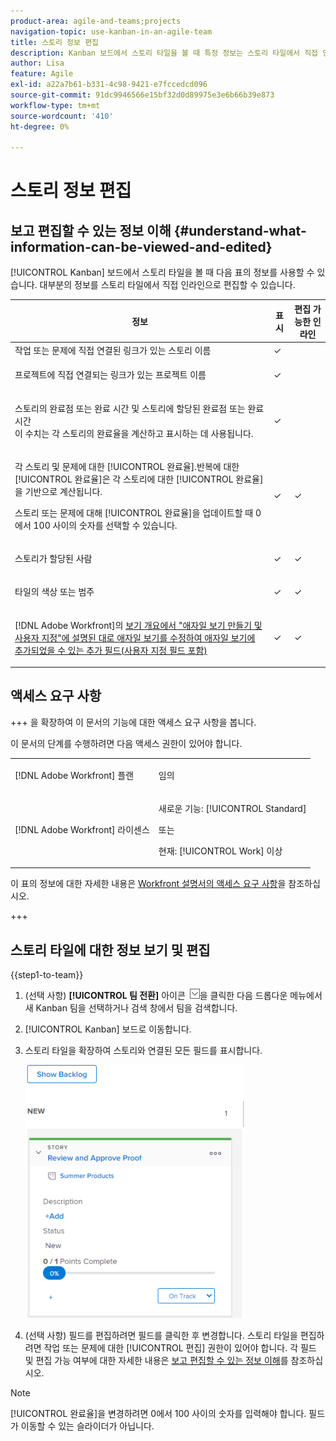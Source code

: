 ```yaml
---
product-area: agile-and-teams;projects
navigation-topic: use-kanban-in-an-agile-team
title: 스토리 정보 편집
description: Kanban 보드에서 스토리 타일을 볼 때 특정 정보는 스토리 타일에서 직접 인라인으로 편집할 수 있습니다.
author: Lisa
feature: Agile
exl-id: a22a7b61-b331-4c98-9421-e7fccedcd096
source-git-commit: 91dc9946566e15bf32d0d89975e3e6b66b39e873
workflow-type: tm+mt
source-wordcount: '410'
ht-degree: 0%

---
```


# 스토리 정보 편집

## 보고 편집할 수 있는 정보 이해 {#understand-what-information-can-be-viewed-and-edited}

[!UICONTROL Kanban] 보드에서 스토리 타일을 볼 때 다음 표의 정보를 사용할 수 있습니다. 대부분의 정보를 스토리 타일에서 직접 인라인으로 편집할 수 있습니다.

<table style="table-layout:auto"> 
 <col> 
 <col> 
 <col> 
 <thead> 
  <tr> 
   <th><strong>정보</strong> </th> 
   <th><strong>표시</strong> </th> 
   <th><strong>편집 가능한 인라인</strong> </th> 
  </tr> 
 </thead> 
 <tbody> 
  <tr> 
   <td>작업 또는 문제에 직접 연결된 링크가 있는 스토리 이름</td> 
   <td>✓</td> 
   <td> </td> 
  </tr> 
  <tr> 
   <td> <p>프로젝트에 직접 연결되는 링크가 있는 프로젝트 이름</p> </td> 
   <td>✓ </td> 
   <td> </td> 
  </tr> 
  <tr> 
   <td> <p>스토리의 완료점 또는 완료 시간 및 스토리에 할당된 완료점 또는 완료 시간<br>이 수치는 각 스토리의 완료율을 계산하고 표시하는 데 사용됩니다.</p> </td> 
   <td>✓</td> 
   <td> </td> 
  </tr> 
  <tr> 
   <td> <p>각 스토리 및 문제에 대한 [!UICONTROL 완료율].반복에 대한 <br>[!UICONTROL 완료율]은 각 스토리에 대한 [!UICONTROL 완료율]을 기반으로 계산됩니다.<br></p> <p>스토리 또는 문제에 대해 [!UICONTROL 완료율]을 업데이트할 때 0에서 100 사이의 숫자를 선택할 수 있습니다.</p> </td> 
   <td>✓</td> 
   <td>✓</td> 
  </tr> 
  <tr> 
   <td> <p>스토리가 할당된 사람</p> </td> 
   <td>✓</td> 
   <td>✓</td> 
  </tr> 
  <tr> 
   <td> <p>타일의 색상 또는 범주</p> </td> 
   <td>✓</td> 
   <td>✓</td> 
  </tr> 
  <tr> 
   <td> <p>[!DNL Adobe Workfront]</a>의 <a href="../../reports-and-dashboards/reports/reporting-elements/views-overview.md" class="MCXref xref">보기 개요에서 "애자일 보기 만들기 및 사용자 지정"에 설명된 대로 애자일 보기를 수정하여 애자일 보기에 추가되었을 수 있는 추가 필드(사용자 지정 필드 포함)</p> </td> 
   <td>✓</td> 
   <td>✓</td> 
  </tr> 
 </tbody> 
</table>

## 액세스 요구 사항

+++ 을 확장하여 이 문서의 기능에 대한 액세스 요구 사항을 봅니다.

이 문서의 단계를 수행하려면 다음 액세스 권한이 있어야 합니다.

<table style="table-layout:auto"> 
 <col> 
 </col> 
 <col> 
 </col> 
 <tbody> 
  <tr> 
   <td role="rowheader">[!DNL Adobe Workfront] 플랜</td> 
   <td> <p>임의</p> </td> 
  </tr> 
  <tr> 
   <td role="rowheader">[!DNL Adobe Workfront] 라이센스</td> 
   <td> <p>새로운 기능: [!UICONTROL Standard]</p> 
   또는
   <p>현재: [!UICONTROL Work] 이상</p> </td> 
  </tr>
 </tbody> 
</table>

이 표의 정보에 대한 자세한 내용은 [Workfront 설명서의 액세스 요구 사항](/help/quicksilver/administration-and-setup/add-users/access-levels-and-object-permissions/access-level-requirements-in-documentation.md)을 참조하십시오.

+++

## 스토리 타일에 대한 정보 보기 및 편집

{{step1-to-team}}

1. (선택 사항) **[!UICONTROL 팀 전환]** 아이콘 ![팀 전환 아이콘](assets/switch-team-icon.png)을 클릭한 다음 드롭다운 메뉴에서 새 Kanban 팀을 선택하거나 검색 창에서 팀을 검색합니다.

1. [!UICONTROL Kanban] 보드로 이동합니다.
1. 스토리 타일을 확장하여 스토리와 연결된 모든 필드를 표시합니다.

   ![스토리 카드](assets/story-expanded-on-kanban-board-2021-350x405.png)

1. (선택 사항) 필드를 편집하려면 필드를 클릭한 후 변경합니다.
스토리 타일을 편집하려면 작업 또는 문제에 대한 [!UICONTROL 편집] 권한이 있어야 합니다.
각 필드 및 편집 가능 여부에 대한 자세한 내용은 [보고 편집할 수 있는 정보 이해](#understand-what-information-can-be-viewed-and-edited)를 참조하십시오.

>[!NOTE]
>
>[!UICONTROL 완료율]을 변경하려면 0에서 100 사이의 숫자를 입력해야 합니다. 필드가 이동할 수 있는 슬라이더가 아닙니다.
